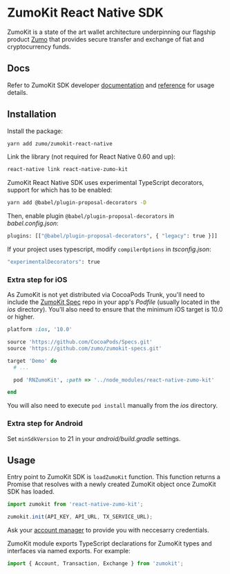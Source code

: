 
# ZumoKit React Native SDK

ZumoKit is a state of the art wallet architecture underpinning our flagship product [Zumo](https://www.zumo.money/) that provides secure transfer and exchange of fiat and cryptocurrency funds.

## Docs

Refer to ZumoKit SDK developer [documentation](https://developers.zumo.money/docs/) and [reference](https://zumo.github.io/react-native/) for usage details.

## Installation

Install the package:

```sh
yarn add zumo/zumokit-react-native
```

Link the library (not required for React Native 0.60 and up):

```sh
react-native link react-native-zumo-kit
```

ZumoKit React Native SDK uses experimental TypeScript decorators, support for which has to be enabled:

```sh
yarn add @babel/plugin-proposal-decorators -D
```

Then, enable plugin `@babel/plugin-proposal-decorators` in _babel.config.json_:

```sh
plugins: [["@babel/plugin-proposal-decorators", { "legacy": true }]]
```

If your project uses typescript, modify `compilerOptions` in _tsconfig.json_:

```sh
"experimentalDecorators": true
```

### Extra step for iOS

As ZumoKit is not yet distributed via CocoaPods Trunk, you'll need to include the [ZumoKit Spec](https://github.com/zumo/zumokit-specs) repo in your app's _Podfile_ (usually located in the _ios_ directory). You'll also need to ensure that the minimum iOS target is 10.0 or higher.

```ruby
platform :ios, '10.0'

source 'https://github.com/CocoaPods/Specs.git'
source 'https://github.com/zumo/zumokit-specs.git'

target 'Demo' do
  # ...

  pod 'RNZumoKit', :path => '../node_modules/react-native-zumo-kit'

end
```

You will also need to execute `pod install` manually from the _ios_ directory.

### Extra step for Android

Set `minSdkVersion` to 21 in your _android/build.gradle_ settings.

## Usage

Entry point to ZumoKit SDK is `loadZumoKit` function. This function returns a Promise that resolves with a newly created ZumoKit object once ZumoKit SDK has loaded.

```typescript
import zumokit from 'react-native-zumo-kit';

zumokit.init(API_KEY, API_URL, TX_SERVICE_URL);
```

 Ask your [account manager](mailto:support@zumo.money) to provide you with neccesarry credentials.

ZumoKit module exports TypeScript declarations for ZumoKit types and interfaces via named exports. For example:

```typescript
import { Account, Transaction, Exchange } from 'zumokit';
```